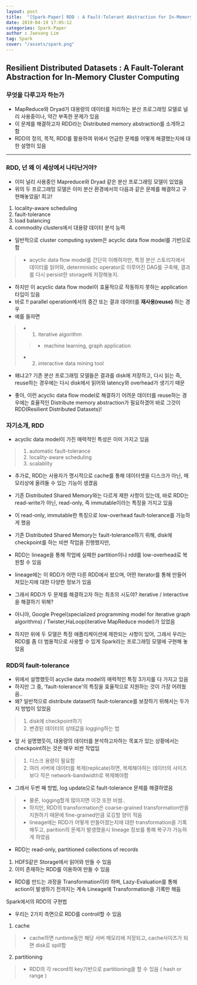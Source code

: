 ```yaml
---
layout: post
title:  "[Spark-Paper] RDD : A Fault-Tolerant Abstraction for In-Memory Cluster Computing"
date: 2019-04-19 17:05:12
categories: Spark-Paper 
author : Jaesang Lim
tag: Spark
cover: "/assets/spark.png"
---
```


## Resilient Distributed Datasets : A Fault-Tolerant Abstraction for In-Memory Cluster Computing


### 무엇을 다루고자 하는가
- MapReduce와 Dryad가 대용량의 데이터를 처리하는 분산 프로그래밍 모델로 널리 사용중이나, 약간 부족한 문제가 있음
- 이 문제를 해결하고자 RDD라는 Distributed memory abstraction를 소개하고 함
- RDD의 정의, 목적, RDD를 활용하여 위에서 언급한 문제를 어떻게 해결했는지에 대한 설명이 있음

---

### RDD, 넌 왜 이 세상에서 나타난거야?
- 이미 널리 사용중인 Mapreduce와 Dryad 같은 분산 프로그래밍 모델이 있었음
- 위의 두 프로그래밍 모델은 이미 분산 환경에서의 다음과 같은 문제를 해결하고 구현해놓았음! 최고!
1. locality-aware scheduling
2. fault-tolerance
3. load balancing
4. commodity clusters에서 대용량 데이터 분석 능력
- 일반적으로 cluster computing system은 acyclic data flow model를 기반으로 함
> - acyclic data flow model를 간단히 이해하자만, 특정 분산 스토리지에서 데이터를 읽어와, deterministic operator로 이루어진 DAG를 구축해, 결과를 다시 persist한 storage에 저장해놓지.

- 하지만 이 acyclic data flow model이 효율적으로 작동하지 못하는 application 타입이 있음
- 바로 !! parallel operation에서의 중간 또는 결과 데이터를 **재사용(reuse)** 하는 경우
- 예를 들자면 
> - 1. iterative algorithm
  > > - machine learning, graph application
> - 2. interactive data mining tool

- 왜냐고? 기존 분산 프로그래밍 모델들은 결과를 disk에 저장하고, 다시 읽는 즉, reuse하는 경우에는 다시 disk에서 읽어와 latency와 overhead가 생기기 때문

- 좋아, 이런 acyclic data flow model로 해결하기 어려운 데이터를 reuse하는 경우에는 효율적인 Distribute memory abstraction가 필요하겠어
바로 그것이 RDD(Resilient Distributed Datasets)!

### 자기소개, RDD
- acyclic data model이 가진 매력적인 특성은 이미 가지고 있음
> 1. automatic fault-tolerance
> 2. locality-aware scheduling
> 3. scalablity
- 추가로, RDD는 사용자가 명시적으로 cache를 통해 데이터셋을 디스크가 아닌, 메모리상에 올려둘 수 있는 기능이 생겼음

- 기존 Distributed Shared Memory와는 다르게 제한 사항이 있는데, 바로 RDD는 read-write가 아닌, read-only, 즉 immutable이라는 특징을 가지고 있음
- 이 read-only, immutable한 특징으로 low-overhead fault-tolerance를 가능하게 했음
- 기존 Distributed Shared Memory는 fault-tolerance하기 위해, disk에 checkpoint를 하는 비싼 작업을 진행했지만,
- RDD는 lineage을 통해 작업에 실패한 partition이나 rdd를 low-overhead로 복원할 수 있음
- lineage에는 이 RDD가 어떤 다른 RDD에서 왔으며, 어떤 Iterator를 통해 만들어져있는지에 대한 다양한 정보가 있음

- 그래서 RDD가 두 문제를 해결하고자 하는 최초의 시도야? iterative / interactive을 해결하기 위해? 
- 아니야, Google Pregel(specialized programming model for iterative graph algorithms) / Twister,HaLoop(iterative MapReduce model)가 있었음
- 하지만 위에 두 모델은 특정 애플리케이션에 제한되는 사항이 있어, 그래서 우리는 RDD를 좀 더 범용적으로 사용할 수 있게 Spark라는 프로그래밍 모델에 구현해 놓았음

### RDD의 fault-tolerance

- 위에서 설명했듯이 acyclie data model의 매력적인 특징 3가지를 다 가지고 있음
- 하지만 그 중, 'fault-tolerance'의 특징을 효율적으로 지원하는 것이 가장 어려웠음..
- 왜? 일반적으로 distribute dataset의 fault-tolerance를 보장하기 위해서는 두가지 방법이 있었음
> 1. disk에 checkpoint하기
> 2. 변경된 데이터의 상태값을 logging하는 법

- 앞 서 설명했듯이, 대용량의 데이터를 분석하고자하는 목표가 있는 상황에서는 checkpoint하는 것은 매우 비싼 작업임
> 1. 디스크 용량이 필요함
> 2. 여러 서버에 데이터를 복제(replicate)하면, 복제해야하는 데이터의 사이즈 보다 작은 network-bandwidth로 복제해야함


- 그래서 두번 째 방법, log update으로 fault-tolerance 문제를 해결하였음
> - 물론, logging할게 많아지면 이것 또한 비쌈..
> - 하지만, RDD의 transformation은 coarse-grained transformation만을 지원하기 때문에 fine-grained만큼 로깅할 양이 적음
> - lineage에는 RDD가 어떻게 만들어졌는지애 대한 transformation을 기록해두고, parition의 문제가 발생했을시 lineage 정보를 통해 복구가 가능하게 하였음


- RDD는 read-only, partitioned collections of records
1. HDFS같은 Storage에서 읽어와 만들 수 있음
2. 이미 존재하는 RDD를 이용하여 만들 수 있음
- RDD를 만드는 과정을 Transformation이라 하며, Lazy-Evaluation를 통해 action이 발생하기 전까지는 계속 Lineage에 Transformation을 기록만 해둠

Spark에서의 RDD의 구현법
- 우리는 2가지 측면으로 RDD를 controll할 수 있음
1. cache
> - cache하면 runtime동안 해당 서버 메모리에 저장되고, cache사이즈가 되면 disk로 spill함

2. partitioning
> - RDD의 각 record의 key기반으로 partitioning을 할 수 있음 ( hash or range )



